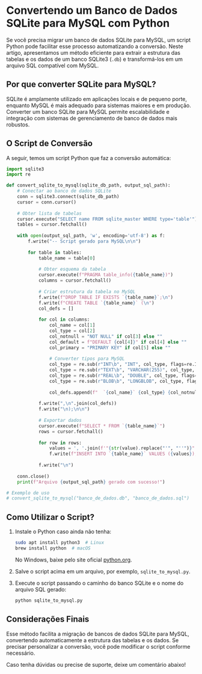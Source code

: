 # Convertendo um Banco de Dados SQLite para MySQL com Python

Se você precisa migrar um banco de dados SQLite para MySQL, um script Python pode facilitar esse processo automatizando a conversão. Neste artigo, apresentamos um método eficiente para extrair a estrutura das tabelas e os dados de um banco SQLite3 (`.db`) e transformá-los em um arquivo SQL compatível com MySQL.

## Por que converter SQLite para MySQL?

SQLite é amplamente utilizado em aplicações locais e de pequeno porte, enquanto MySQL é mais adequado para sistemas maiores e em produção. Converter um banco SQLite para MySQL permite escalabilidade e integração com sistemas de gerenciamento de banco de dados mais robustos.

## O Script de Conversão

A seguir, temos um script Python que faz a conversão automática:

```python
import sqlite3
import re

def convert_sqlite_to_mysql(sqlite_db_path, output_sql_path):
    # Conectar ao banco de dados SQLite
    conn = sqlite3.connect(sqlite_db_path)
    cursor = conn.cursor()
    
    # Obter lista de tabelas
    cursor.execute("SELECT name FROM sqlite_master WHERE type='table'")
    tables = cursor.fetchall()
    
    with open(output_sql_path, 'w', encoding='utf-8') as f:
        f.write("-- Script gerado para MySQL\n\n")
        
        for table in tables:
            table_name = table[0]
            
            # Obter esquema da tabela
            cursor.execute(f"PRAGMA table_info({table_name})")
            columns = cursor.fetchall()
            
            # Criar estrutura da tabela no MySQL
            f.write(f"DROP TABLE IF EXISTS `{table_name}`;\n")
            f.write(f"CREATE TABLE `{table_name}` (\n")
            col_defs = []
            
            for col in columns:
                col_name = col[1]
                col_type = col[2]
                col_notnull = "NOT NULL" if col[3] else ""
                col_default = f"DEFAULT {col[4]}" if col[4] else ""
                col_primary = "PRIMARY KEY" if col[5] else ""
                
                # Converter tipos para MySQL
                col_type = re.sub(r"INT\b", "INT", col_type, flags=re.IGNORECASE)
                col_type = re.sub(r"TEXT\b", "VARCHAR(255)", col_type, flags=re.IGNORECASE)
                col_type = re.sub(r"REAL\b", "DOUBLE", col_type, flags=re.IGNORECASE)
                col_type = re.sub(r"BLOB\b", "LONGBLOB", col_type, flags=re.IGNORECASE)
                
                col_defs.append(f"  `{col_name}` {col_type} {col_notnull} {col_default} {col_primary}")
                
            f.write(",\n".join(col_defs))
            f.write("\n);\n\n")
            
            # Exportar dados
            cursor.execute(f"SELECT * FROM `{table_name}`")
            rows = cursor.fetchall()
            
            for row in rows:
                values = ', '.join(f'"{str(value).replace("'", "''")}"' if isinstance(value, str) else str(value) for value in row)
                f.write(f"INSERT INTO `{table_name}` VALUES ({values});\n")
            
            f.write("\n")
    
    conn.close()
    print(f"Arquivo {output_sql_path} gerado com sucesso!")

# Exemplo de uso
# convert_sqlite_to_mysql("banco_de_dados.db", "banco_de_dados.sql")
```

## Como Utilizar o Script?

1. Instale o Python caso ainda não tenha:
   ```bash
   sudo apt install python3  # Linux
   brew install python  # macOS
   ````
   No Windows, baixe pelo site oficial [python.org](https://www.python.org/).

2. Salve o script acima em um arquivo, por exemplo, `sqlite_to_mysql.py`.
3. Execute o script passando o caminho do banco SQLite e o nome do arquivo SQL gerado:
   ```bash
   python sqlite_to_mysql.py
   ```

## Considerações Finais

Esse método facilita a migração de bancos de dados SQLite para MySQL, convertendo automaticamente a estrutura das tabelas e os dados. Se precisar personalizar a conversão, você pode modificar o script conforme necessário.

Caso tenha dúvidas ou precise de suporte, deixe um comentário abaixo!
